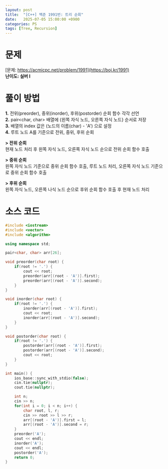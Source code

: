 ```yaml
---
layout: post
title:  "[C++] 백준 1991번: 트리 순회"
date:   2025-07-05 15:00:00 +0900
categories: PS
tags: [Tree, Recursion]
---
```


# 문제

[문제: https://acmicpc.net/problem/1991](https://boj.kr/1991)   
**난이도: 실버 I**

# 풀이 방법  

**1.** 전위(preorder), 중위(inorder), 후위(postorder) 순회 함수 각각 선언   
**2.** pair<char, char> 배열에 {왼쪽 자식 노드, 오른쪽 자식 노드} 순서로 저장    
**3.** 배열의 index 값은 (노드의 이름(char) - 'A') 으로 설정   
**4.** 루트 노드 A를 기준으로 전위, 중위, 후위 순회   

**> 전위 순회**   
현재 노드 처리 후 왼쪽 자식 노드, 오른쪽 자식 노드 순으로 전위 순회 함수 호출   

**> 중위 순회**   
왼쪽 자식 노드 기준으로 중위 순회 함수 호출, 루트 노드 처리, 오른쪽 자식 노드 기준으로 중위 순회 함수 호출   

**> 후위 순회**   
왼쪽 자식 노드, 오른쪽 나식 노드 순으로 후위 순회 함수 호출 후 현재 노드 처리   


# 소스 코드
```cpp
#include <iostream>
#include <vector>
#include <algorithm>

using namespace std;

pair<char, char> arr[26];

void preorder(char root) {
    if(root != '.') {
        cout << root;
        preorder(arr[(root - 'A')].first);
        preorder(arr[(root - 'A')].second);
    }
}

void inorder(char root) {
    if(root != '.') {
        inorder(arr[(root - 'A')].first);
        cout << root;
        inorder(arr[(root - 'A')].second);
    }
}

void postorder(char root) {
    if(root != '.') {
        postorder(arr[(root - 'A')].first);
        postorder(arr[(root - 'A')].second);
        cout << root;
    }
}

int main() {
    ios_base::sync_with_stdio(false);
    cin.tie(nullptr);
    cout.tie(nullptr);

    int n;
    cin >> n;
    for(int i = 0; i < n; i++) {
        char root, l, r;
        cin >> root >> l >> r;
        arr[(root - 'A')].first = l;
        arr[(root - 'A')].second = r;
    }
    preorder('A');
    cout << endl;
    inorder('A');
    cout << endl;
    postorder('A');
    return 0;
}
```